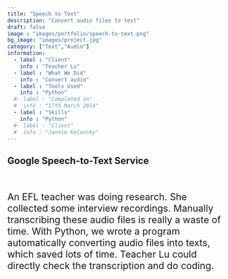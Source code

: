 ```yaml
---
title: "Speech to Text"
description: "Convert audio files to text"
draft: false
image : "images/portfolio/speech-to-text.png"
bg_image: "images/project.jpg"
category: ["Text","Audio"]
information:
  - label : "Client"
    info : "Teacher Lu"
  - label : "What We Did"
    info : "Convert audio"
  - label : "Tools Used"
    info : "Python"
  #- label : "Completed on"
  #  info : "17th March 2014"
  - label : "Skills"
    info : "Python"
  #- label : "Client"
  #  info : "Jannie Kelonsky"
---
```


## Google Speech-to-Text Service

<br/><p style="font-size:16pt">An EFL teacher was doing research. She collected some interview recordings. Manually transcribing these audio files is really a waste of time. With Python, we wrote a program automatically converting audio files into texts, which saved lots of time. Teacher Lu could directly check the transcription and do coding.</p> 

